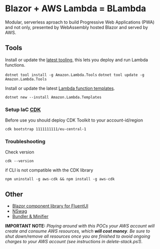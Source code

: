 # Blazor + AWS Lambda = BLambda

Modular, serverless aproach to build Progressive Web Applications (PWA) and not only, presented by WebAssembly hosted Blazor and served by AWS.

## Tools

Install or update the [latest tooling](https://github.com/aws/aws-extensions-for-dotnet-cli), this lets you deploy and run Lambda functions.

`dotnet tool install -g Amazon.Lambda.Tools`
`dotnet tool update -g Amazon.Lambda.Tools`

Install or update the latest [Lambda function templates](https://github.com/aws/aws-lambda-dotnet/).

`dotnet new --install Amazon.Lambda.Templates`

### Setup IaC [CDK](https://docs.aws.amazon.com/cdk/v2/guide/cli.html)

Before use you should deploy CDK Toolkit to your account-id/region

`cdk bootstrap 1111111111/eu-central-1` 

### Troubleshooting

Check version 

`cdk --version`

if CLI is not compatible with the CDK library

`npm uninstall -g aws-cdk && npm install -g aws-cdk`

## Other 

- [Blazor component library for FluentUI](https://github.com/microsoft/fast-blazor)
- [NSwag](https://github.com/RicoSuter/NSwag)
- [Bundler & Minifier](https://marketplace.visualstudio.com/items?itemName=MadsKristensen.ExtensibilityTools)


**IMPORTANT NOTE:** *Playing around with this POCs your AWS account will create and consume AWS resources, which **will cost money**. Be sure to shut down/remove all resources once you are finished to avoid ongoing charges to your AWS account (see instructions in delete-stack.ps1).*
